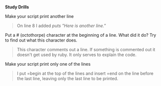 
**Study Drills**

Make your script print another line

>On line 8 I added
*puts "Here is another line."*

Put a # (octothorpe) character at the beginning of a line. What did it do? Try to find out what this character does.

>This character comments out a line. If something is commented out it doesn't get used by ruby. It only serves to explain the code.  

Make your script print only one of the lines

>I put =begin at the top of the lines and insert 
=end on the line before the last line, leaving only the last line to be printed. 




